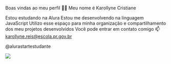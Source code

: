 Boas vindas ao meu perfil 💜💜
Meu nome é Karollyne Cristiane

Estou estudando na Alura
Estou me desenvolvendo na linguagem JavaScript
Utilizo esse espaço para minha organização e compartilhamento dos meu projetos desenvolvidos
Você pode entrar em contato comigo 📫
karollyne.reis@escola.pr.gov.br

@alurastartestudante

![](https://imgcdn.sigstick.com/m8silb5DCF077KZruoqW/1-1.png)
